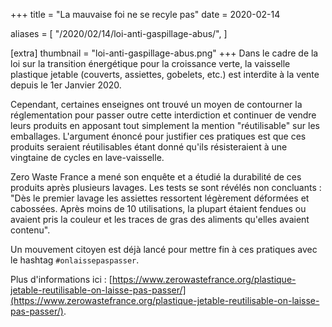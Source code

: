 +++
title = "La mauvaise foi ne se recyle pas"
date = 2020-02-14

aliases = [
  "/2020/02/14/loi-anti-gaspillage-abus/",
]

[extra]
thumbnail = "loi-anti-gaspillage-abus.png"
+++
Dans le cadre de la loi sur la transition énergétique pour la croissance verte,
la vaisselle plastique jetable (couverts, assiettes, gobelets, etc.) est
interdite à la vente depuis le 1er Janvier 2020.

<!-- more -->

Cependant, certaines enseignes ont trouvé un moyen de contourner la
réglementation pour passer outre cette interdiction et continuer de vendre leurs
produits en apposant tout simplement la mention "réutilisable" sur les
emballages. L'argument énoncé pour justifier ces pratiques est que ces produits
seraient réutilisables étant donné qu'ils résisteraient à une vingtaine de
cycles en lave-vaisselle.

Zero Waste France a mené son enquête et a étudié la durabilité de ces produits
après plusieurs lavages. Les tests se sont révélés non concluants : "Dès le
premier lavage les assiettes ressortent légèrement déformées et cabossées. Après
moins de 10 utilisations, la plupart étaient fendues ou avaient pris la couleur
et les traces de gras des aliments qu'elles avaient contenu".

Un mouvement citoyen est déjà lancé pour mettre fin à ces pratiques avec le
hashtag `#onlaissepaspasser`.

Plus d'informations ici :
[https://www.zerowastefrance.org/plastique-jetable-reutilisable-on-laisse-pas-passer/](https://www.zerowastefrance.org/plastique-jetable-reutilisable-on-laisse-pas-passer/).
